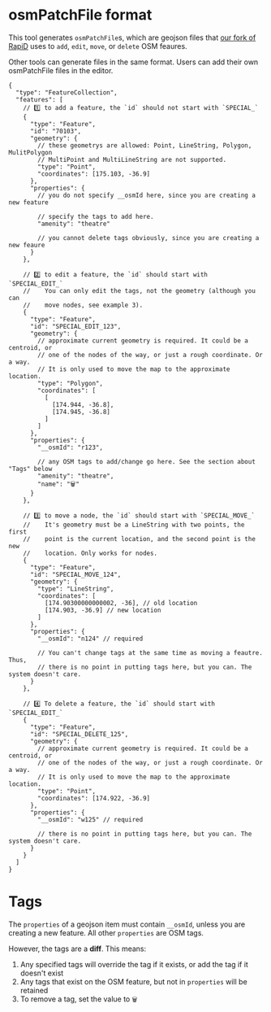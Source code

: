 # osmPatchFile format

This tool generates `osmPatchFile`s, which are geojson files that [our fork of RapiD](https://github.com/osm-nz/RapiD) uses to `add`, `edit`, `move`, or `delete` OSM feaures.

Other tools can generate files in the same format. Users can add their own osmPatchFile files in the editor.

```jsonc
{
  "type": "FeatureCollection",
  "features": [
    // 1️⃣ to add a feature, the `id` should not start with `SPECIAL_`
    {
      "type": "Feature",
      "id": "70103",
      "geometry": {
        // these geometrys are allowed: Point, LineString, Polygon, MulitPolygon
        // MultiPoint and MultiLineString are not supported.
        "type": "Point",
        "coordinates": [175.103, -36.9]
      },
      "properties": {
        // you do not specify __osmId here, since you are creating a new feature

        // specify the tags to add here.
        "amenity": "theatre"

        // you cannot delete tags obviously, since you are creating a new feaure
      }
    },

    // 2️⃣ to edit a feature, the `id` should start with `SPECIAL_EDIT_`
    //    You can only edit the tags, not the geometry (although you can
    //    move nodes, see example 3).
    {
      "type": "Feature",
      "id": "SPECIAL_EDIT_123",
      "geometry": {
        // approximate current geometry is required. It could be a centroid, or
        // one of the nodes of the way, or just a rough coordinate. Or a way.
        // It is only used to move the map to the approximate location.
        "type": "Polygon",
        "coordinates": [
          [
            [174.944, -36.8],
            [174.945, -36.8]
          ]
        ]
      },
      "properties": {
        "__osmId": "r123",

        // any OSM tags to add/change go here. See the section about "Tags" below
        "amenity": "theatre",
        "name": "🗑️"
      }
    },

    // 3️⃣ to move a node, the `id` should start with `SPECIAL_MOVE_`
    //    It's geometry must be a LineString with two points, the first
    //    point is the current location, and the second point is the new
    //    location. Only works for nodes.
    {
      "type": "Feature",
      "id": "SPECIAL_MOVE_124",
      "geometry": {
        "type": "LineString",
        "coordinates": [
          [174.90300000000002, -36], // old location
          [174.903, -36.9] // new location
        ]
      },
      "properties": {
        "__osmId": "n124" // required

        // You can't change tags at the same time as moving a feautre. Thus,
        // there is no point in putting tags here, but you can. The system doesn't care.
      }
    },

    // 4️⃣ To delete a feature, the `id` should start with `SPECIAL_EDIT_`
    {
      "type": "Feature",
      "id": "SPECIAL_DELETE_125",
      "geometry": {
        // approximate current geometry is required. It could be a centroid, or
        // one of the nodes of the way, or just a rough coordinate. Or a way.
        // It is only used to move the map to the approximate location.
        "type": "Point",
        "coordinates": [174.922, -36.9]
      },
      "properties": {
        "__osmId": "w125" // required

        // there is no point in putting tags here, but you can. The system doesn't care.
      }
    }
  ]
}
```

# Tags

The `properties` of a geojson item must contain `__osmId`, unless you are creating a new feature. All other `properties` are OSM tags.

However, the tags are a **diff**. This means:

1. Any specified tags will override the tag if it exists, or add the tag if it doesn't exist
2. Any tags that exist on the OSM feature, but not in `properties` will be retained
3. To remove a tag, set the value to `🗑️`
